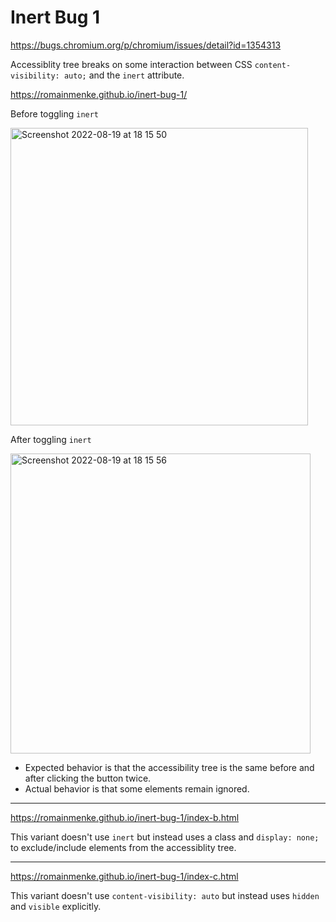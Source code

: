 # Inert Bug 1

https://bugs.chromium.org/p/chromium/issues/detail?id=1354313

Accessiblity tree breaks on some interaction between CSS `content-visibility: auto;` and the `inert` attribute.

https://romainmenke.github.io/inert-bug-1/

Before toggling `inert`

<img width="476" alt="Screenshot 2022-08-19 at 18 15 50" src="https://user-images.githubusercontent.com/11521496/185662432-f02a8bb4-c4f6-4707-a72b-3e33c28929ed.png">

After toggling `inert`

<img width="480" alt="Screenshot 2022-08-19 at 18 15 56" src="https://user-images.githubusercontent.com/11521496/185662441-7f1d8c39-78da-41e7-afd4-0346f159c6b8.png">

- Expected behavior is that the accessibility tree is the same before and after clicking the button twice.
- Actual behavior is that some elements remain ignored.

----------------

https://romainmenke.github.io/inert-bug-1/index-b.html

This variant doesn't use `inert` but instead uses a class and `display: none;` to exclude/include elements from the accessiblity tree.

----------------

https://romainmenke.github.io/inert-bug-1/index-c.html

This variant doesn't use `content-visibility: auto` but instead uses `hidden` and `visible` explicitly.
